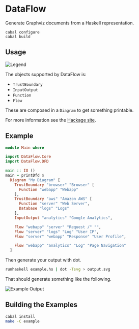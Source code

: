 # DataFlow

Generate Graphviz documents from a Haskell representation.

```
cabal configure
cabal build
```

## Usage

![Legend](https://rawgit.com/owickstrom/dataflow/master/example/legend.svg)

The objects supported by DataFlow is:

* `TrustBoundary`
* `InputOutput`
* `Function`
* `Flow`

These are composed in a `Diagram` to get something printable.

For more information see the [Hackage site](https://hackage.haskell.org/package/dataflow).

## Example

```haskell
module Main where

import DataFlow.Core
import DataFlow.DFD

main :: IO ()
main = printDfd $
  Diagram "My Diagram" [
    TrustBoundary "browser" "Browser" [
      Function "webapp" "Webapp"
    ],
    TrustBoundary "aws" "Amazon AWS" [
      Function "server" "Web Server",
      Database "logs" "Logs"
    ],
    InputOutput "analytics" "Google Analytics",

    Flow "webapp" "server" "Request /" "",
    Flow "server" "logs" "Log" "User IP",
    Flow "server" "webapp" "Response" "User Profile",

    Flow "webapp" "analytics" "Log" "Page Navigation"
  ]
```

Then generate your output with dot.

```bash
runhaskell example.hs | dot -Tsvg > output.svg
```

That should generate something like the following.

![Example Output](https://rawgit.com/owickstrom/dataflow/master/example/example.svg)

## Building the Examples

```bash
cabal install
make -C example
```
